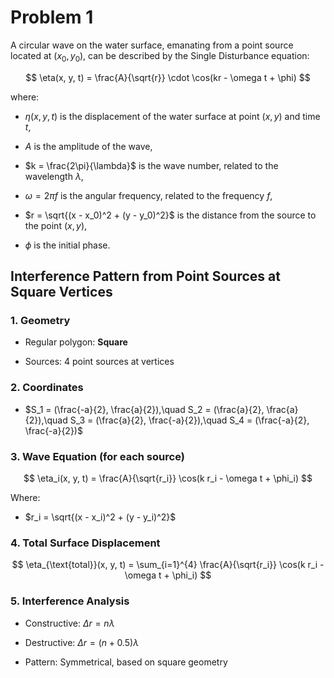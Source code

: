 # Problem 1

A circular wave on the water surface, emanating from a point source located at $(x_0, y_0)$, can be described by the Single Disturbance equation:

$$
\eta(x, y, t) = \frac{A}{\sqrt{r}} \cdot \cos(kr - \omega t + \phi)
$$

where:

- $\eta(x, y, t)$ is the displacement of the water surface at point $(x, y)$ and time $t$,

- $A$ is the amplitude of the wave,

- $k = \frac{2\pi}{\lambda}$ is the wave number, related to the wavelength $\lambda$,

- $\omega = 2\pi f$ is the angular frequency, related to the frequency $f$,

- $r = \sqrt{(x - x_0)^2 + (y - y_0)^2}$ is the distance from the source to the point $(x, y)$,

- $\phi$ is the initial phase.


## Interference Pattern from Point Sources at Square Vertices

### 1. Geometry

- Regular polygon: **Square**

- Sources: 4 point sources at vertices

### 2. Coordinates

- $S_1 = (\frac{-a}{2}, \frac{a}{2}),\quad S_2 = (\frac{a}{2}, \frac{a}{2}),\quad S_3 = (\frac{a}{2}, \frac{-a}{2}),\quad S_4 = (\frac{-a}{2}, \frac{-a}{2})$

### 3. Wave Equation (for each source)

$$
\eta_i(x, y, t) = \frac{A}{\sqrt{r_i}} \cos(k r_i - \omega t + \phi_i)
$$

Where:

- $r_i = \sqrt{(x - x_i)^2 + (y - y_i)^2}$

### 4. Total Surface Displacement

$$
\eta_{\text{total}}(x, y, t) = \sum_{i=1}^{4} \frac{A}{\sqrt{r_i}} \cos(k r_i - \omega t + \phi_i)
$$

### 5. Interference Analysis

- Constructive: $\Delta r = n \lambda$

- Destructive: $\Delta r = (n + 0.5) \lambda$

- Pattern: Symmetrical, based on square geometry

